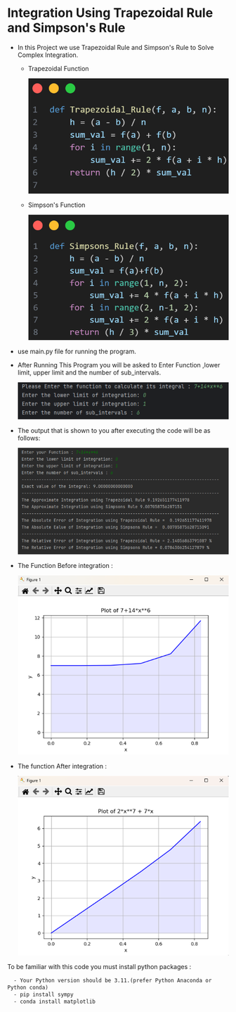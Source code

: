 # **Integration Using Trapezoidal Rule and Simpson's Rule**
-  In this Project we use Trapezoidal Rule and Simpson's Rule to Solve Complex Integration.
    - Trapezoidal Function
      
      ![](https://github.com/ahmdeltoky03/Maths_Project/blob/main/images/trapezoidal.png)
      
    - Simpson's Function
  
      ![](https://github.com/ahmdeltoky03/Maths_Project/blob/main/images/simpson's.png)
      
- use main.py file  for running the program.
- After Running This Program you will be asked to Enter Function ,lower  limit, upper limit and the number of sub_intervals.
  
  ![](https://github.com/ahmdeltoky03/Maths_Project/blob/main/images/data.png)

- The output that is shown to you  after executing the code will be as follows:

  ![](https://github.com/ahmdeltoky03/Maths_Project/blob/main/images/output.png)


- The Function Before integration :

  ![](https://github.com/ahmdeltoky03/Maths_Project/blob/main/images/func_before.png)
  
- The function After integration :

  ![](https://github.com/ahmdeltoky03/Maths_Project/blob/main/images/func_after.png)



To be familiar with this code you must install python packages :
 
      - Your Python version should be 3.11.(prefer Python Anaconda or Python conda)
      - pip install sympy
      - conda install matplotlib
